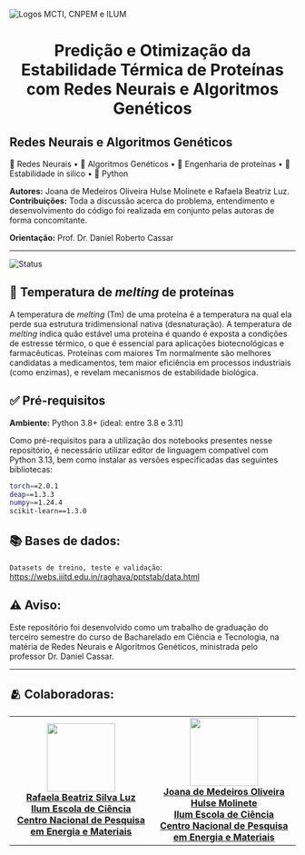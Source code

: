 ![Logos MCTI, CNPEM e ILUM](https://github.com/leticiaalmnunes/PCD---Boletim/assets/172425156/93c3eb13-410c-40c0-a412-7096187678a4)

<h1 align='center'> Predição e Otimização da Estabilidade Térmica de Proteínas com Redes Neurais e Algoritmos Genéticos </h1>

## Redes Neurais e Algoritmos Genéticos


🧠 Redes Neurais • 🧬 Algoritmos Genéticos •  🔬 Engenharia de proteínas • 🧪Estabilidade in silico • 🐍 Python

**Autores:** Joana de Medeiros Oliveira Hulse Molinete e Rafaela Beatriz Luz.
**Contribuições:** Toda a discussão acerca do problema, entendimento e desenvolvimento do código foi realizada em conjunto pelas autoras de forma concomitante.

**Orientação:** Prof. Dr. Daniel Roberto Cassar

---

![Status](https://img.shields.io/badge/STATUS-EM%20TESTES-yellow)

## 🧬 Temperatura de *melting* de proteínas
A temperatura de *melting* (Tm) de uma proteína é a temperatura na qual ela perde sua estrutura tridimensional nativa (desnaturação). 
A temperatura de *melting* indica quão estável uma proteína é quando é exposta a condições de estresse térmico, o que é essencial para aplicações biotecnológicas e farmacêuticas. Proteínas com maiores Tm normalmente são melhores candidatas a medicamentos, tem maior eficiência em processos industriais (como enzimas), e revelam mecanismos de estabilidade biológica.


## ✅ Pré-requisitos
**Ambiente:** Python 3.8+ (ideal: entre 3.8 e 3.11)

Como pré-requisitos para a utilização dos notebooks presentes nesse repositório, é necessário utilizar editor de linguagem compatível com Python 3.13, bem como instalar as versões especificadas das seguintes bibliotecas:
```bash
torch==2.0.1
deap==1.3.3
numpy==1.24.4
scikit-learn==1.3.0
``` 


## 📚 Bases de dados:
`Datasets de treino, teste e validação`: https://webs.iiitd.edu.in/raghava/pptstab/data.html


## ⚠️ Aviso:
Este repositório foi desenvolvido como um trabalho de graduação do terceiro semestre do curso de Bacharelado em Ciência e Tecnologia, na matéria de Redes Neurais e Algoritmos Genéticos, ministrada pelo professor Dr. Daniel Cassar. 

--- 

## 🫂 Colaboradoras:
<table>
  <tr>
    <td align="center">
      <a href="https://github.com/Rafaela-Luz">
        <img src="https://avatars.githubusercontent.com/u/172425353?v=4" width="120"/><br>
        <strong>Rafaela Beatriz Silva Luz</strong><br>
        <strong>Ilum Escola de Ciência</strong><br>
        <strong>Centro Nacional de Pesquisa em Energia e Materiais</strong><br>
      </a>
    </td>
    <td align="center">
      <a href="https://github.com/jojomolinetes">
        <img src="https://avatars.githubusercontent.com/u/172425100?v=4" width="120"/><br>
        <strong>Joana de Medeiros Oliveira Hulse Molinete</strong><br>
        <strong>Ilum Escola de Ciência</strong><br>
        <strong>Centro Nacional de Pesquisa em Energia e Materiais</strong><br>
      </a>
    </td>
  </tr>
</table>
